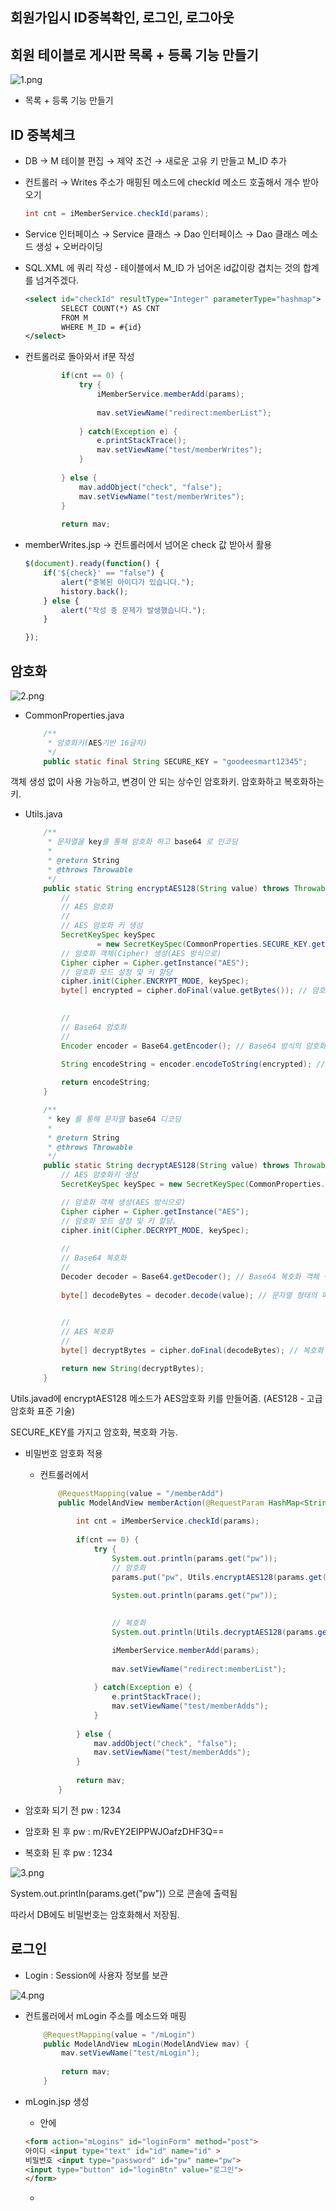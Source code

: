 ## 회원가입시 ID중복확인, 로그인, 로그아웃

## 회원 테이블로 게시판 목록 + 등록 기능 만들기

![1.png](./src/220224/1.png)

- 목록 + 등록 기능 만들기

## ID 중복체크

- DB → M 테이블 편집 → 제약 조건 → 새로운 고유 키 만들고 M_ID 추가

- 컨트롤러 → Writes 주소가 매핑된 메소드에 checkId 메소드 호출해서 개수 받아오기
    
    ```java
    int cnt = iMemberService.checkId(params);
    ```
    

- Service 인터페이스 → Service 클래스 → Dao 인터페이스 → Dao 클래스 메소드 생성 + 오버라이딩

- SQL.XML 에 쿼리 작성 - 테이블에서 M_ID 가 넘어온 id값이랑 겹치는 것의 합계를 넘겨주겠다.
    
    ```xml
    <select id="checkId" resultType="Integer" parameterType="hashmap">
    		SELECT COUNT(*) AS CNT
    		FROM M
    		WHERE M_ID = #{id}
    </select>
    ```
    

- 컨트롤러로 돌아와서 if문 작성
    
    ```java
    		if(cnt == 0) {
    			try {
    				iMemberService.memberAdd(params);
    				
    				mav.setViewName("redirect:memberList");
    				
    			} catch(Exception e) {
    				e.printStackTrace();
    				mav.setViewName("test/memberWrites");
    			}
    			
    		} else {
    			mav.addObject("check", "false");
    			mav.setViewName("test/memberWrites");
    		}
    		
    		return mav;
    ```
    

- memberWrites.jsp → 컨트롤러에서 넘어온 check 값 받아서 활용
    
    ```jsx
    $(document).ready(function() {
    	if('${check}' == "false") {
    		alert("중복된 아이디가 있습니다.");
    		history.back();
    	} else {
    		alert("작성 중 문제가 발생했습니다.");
    	}
    
    });
    ```
    

## 암호화

![2.png](./src/220224/2.png)

- CommonProperties.java
    
    ```java
    	/**
    	 * 암호화키(AES기반 16글자)
    	 */
    	public static final String SECURE_KEY = "goodeesmart12345";
    ```
    

객체 생성 없이 사용 가능하고, 변경이 안 되는 상수인 암호화키. 암호화하고 복호화하는 키.

- Utils.java
    
    ```java
    	/**
    	 * 문자열을 key를 통해 암호화 하고 base64 로 인코딩
    	 * 
    	 * @return String
    	 * @throws Throwable
    	 */
    	public static String encryptAES128(String value) throws Throwable {
    		//
    		// AES 암호화
    		//
    		// AES 암호화 키 생성
    		SecretKeySpec keySpec 
    				= new SecretKeySpec(CommonProperties.SECURE_KEY.getBytes("UTF-8"), "AES");
    		// 암호화 객체(Cipher) 생성(AES 방식으로)
    		Cipher cipher = Cipher.getInstance("AES");
    		// 암호화 모드 설정 및 키 할당
    		cipher.init(Cipher.ENCRYPT_MODE, keySpec);
    		byte[] encrypted = cipher.doFinal(value.getBytes()); // 암호화
    		
    
    		//
    		// Base64 암호화
    		//
    		Encoder encoder = Base64.getEncoder(); // Base64 방식의 암호화 객체 생성
    		
    		String encodeString = encoder.encodeToString(encrypted); // 바이트 타입의 배열을 문자열로 변환
    
    		return encodeString;
    	}
    
    	/**
    	 * key 를 통해 문자열 base64 디코딩
    	 * 
    	 * @return String
    	 * @throws Throwable
    	 */
    	public static String decryptAES128(String value) throws Throwable {
    		// AES 암호화키 생성
    		SecretKeySpec keySpec = new SecretKeySpec(CommonProperties.SECURE_KEY.getBytes("UTF-8"), "AES");
    
    		// 암호화 객체 생성(AES 방식으로)
    		Cipher cipher = Cipher.getInstance("AES");
    		// 암호화 모드 설정 및 키 할당.
    		cipher.init(Cipher.DECRYPT_MODE, keySpec);
    		
    		//
    		// Base64 복호화
    		//
    		Decoder decoder = Base64.getDecoder(); // Base64 복호화 객체 생성
    		
    		byte[] decodeBytes = decoder.decode(value); // 문자열 형태의 파라메터를 배열에 바이트 변환 후 삽입
    		
    
    		//
    		// AES 복호화
    		//
    		byte[] decryptBytes = cipher.doFinal(decodeBytes); // 복호화
    
    		return new String(decryptBytes);
    	}
    ```
    

Utils.javad에 encryptAES128 메소드가 AES암호화 키를 만들어줌. (AES128 - 고급 암호화 표준 기술)

SECURE_KEY를 가지고 암호화, 복호화 가능.

- 비밀번호 암호화 적용
    - 컨트롤러에서
        
        ```java
        	@RequestMapping(value = "/memberAdd")
        	public ModelAndView memberAction(@RequestParam HashMap<String, String> params, ModelAndView mav) throws Throwable {
        		
        		int cnt = iMemberService.checkId(params);
        		
        		if(cnt == 0) {
        			try {
        				System.out.println(params.get("pw"));
        				// 암호화
        				params.put("pw", Utils.encryptAES128(params.get("pw")));
        				
        				System.out.println(params.get("pw"));
        				
        
        				// 복호화
        				System.out.println(Utils.decryptAES128(params.get("pw")));
        
        				iMemberService.memberAdd(params);
        				
        				mav.setViewName("redirect:memberList");
        				
        			} catch(Exception e) {
        				e.printStackTrace();
        				mav.setViewName("test/memberAdds");
        			}
        			
        		} else {
        			mav.addObject("check", "false");
        			mav.setViewName("test/memberAdds");
        		}
        		
        		return mav;
        	}
        ```
        

- 암호화 되기 전 pw : 1234
- 암호화 된 후 pw : m/RvEY2EIPPWJOafzDHF3Q==
- 복호화 된 후 pw : 1234

![3.png](./src/220224/3.png)

System.out.println(params.get("pw")) 으로 콘솔에 출력됨

따라서 DB에도 비밀번호는 암호화해서 저장됨.

## 로그인

- Login : Session에 사용자 정보를 보관

![4.png](./src/220224/4.png)

- 컨트롤러에서 mLogin 주소를 메소드와 매핑
    
    ```java
    	@RequestMapping(value = "/mLogin")
    	public ModelAndView mLogin(ModelAndView mav) {
    		mav.setViewName("test/mLogin");
    		
    		return mav;
    	}
    ```
    

- mLogin.jsp 생성
    - <body> 안에
    
    ```html
    <form action="mLogins" id="loginForm" method="post">
    아이디 <input type="text" id="id" name="id" >
    비밀번호 <input type="password" id="pw" name="pw">
    <input type="button" id="loginBtn" value="로그인">
    </form>
    ```
    
    - <script> 안에
    
    ```jsx
    $(document).ready(function() {
    	$("#id, #pw").on("keypress", function(event) {
    		if(event.keyCode == 13) {
    			$("#loginBtn").click();
    			return false;
    		}
    	});
    	
    	$("#loginBtn").on("click", function() {
    		if(checkEmpty("#id")) {
    			alert("아이디를 입력하세요.");
    			$("#id").focus();
    		} else if(checkEmpty("#pw")) {
    			alert("비밀번호를 입력하세요.");
    			$("#pw").focus();
    		} else {
    			$("#loginForm").submit();
    		}
    	});
    });
    
    function checkEmpty(sel) {
    	if($.trim($(sel).val()) == "") {
    		return true;
    	} else {
    		return false;
    	}
    }
    ```
    

- mLogins 주소 생겼으므로 컨트롤러에서 메소드와 매핑
    
    ```java
    @RequestMapping(value = "/mLogins")
    	public ModelAndView mLogins(@RequestParam HashMap<String, String> params,
    								ModelAndView mav) throws Throwable {
    
    		// 비밀번호 암호화 - DB에 암호화된 pw가 들어가 있기 때문에 암호화를 거침.
    		params.put("pw", Utils.encryptAES128(params.get("pw")));
    		
    		// 사용자 정보 취득
    		HashMap<String, String> data = iMemberService.getLogin(params);
    		
    		return mav;
    	}
    ```
    

- Service 인터페이스 → Service 클래스 → Dao 인터페이스 → Dao 클래스 : getLogin 메소드 생성하고 오버라이딩

- SQL.xml 에 쿼리 작성 - ID와 PW는 식별 데이터라서 조건을 따질 때 사용하고, 가져오는 값은 기준값인 M_NO를 가져와서 활용.
    
    ```xml
    	<select id="getLogin" resultType="hashmap" parameterType="hashmap">
    		SELECT M_NO, M_NM
    		FROM M
    		WHERE DEL_DT IS NULL
    		AND M_ID = #{id}
    		AND M_PW = #{pw}
    	</select>
    ```
    

- 값이 넘어오면 로그인 성공. 넘어오는 값이 없다면 로그인 실패
- Session에 사용자 정보를 보관해야 함.

- 컨트롤러에서 Session을 취득하는 방법
    1. request 이용
        
        ```java
        public ModelAndView mLogins(@RequestParam HashMap<String, String> params,
        								HttpServletRequest req, // 리퀘스트 취득
        								ModelAndView mav) throws Throwable {
        
        // Session 취득 방법 1 : request를 이용
        HttpSession Session = req.getSession();
        ```
        
    2. Spring에게 Session 직접 요청
        
        ```java
        public ModelAndView mLogins(@RequestParam HashMap<String, String> params,
        								// Session 취득 방법 2 : Spring에게 Session 직접 요청
        								HttpSession session, 
        								ModelAndView mav) throws Throwable {
        ```
        

- 정보취득유무 확인해 Session에 값 추가
    - 정보 넘어오면 세션에 정보 추가하고, tbList로 연결
    - 넘어오는 정보 없으면 mLogins로 연결
    
    ```java
    		if(data != null) { // 값이 있으면 true
    			// setAttribute(키, 값) : session에 정보 추가
    			session.setAttribute("sMNo", data.get("M_NO"));
    			session.setAttribute("sMNm", data.get("M_NM"));
    			System.out.println(session.getAttribute("sMNm"));
    			
    			mav.setViewName("redirect:tbList");
    			
    		} else { // 로그인 실패
    			mav.setViewName("test/mLogins");
    		}
    ```
    

- mLogins.jsp 생성
    
    ```java
    <script type="text/javascript">
    alert("아이디나 비밀번호가 다릅니다.")
    history.back();
    </script>
    ```
    

- tbList.jsp에 세션에 넣은 값이 넘어오는지 확인 - JSP EL 태그로 확인
    
    ```java
    ${sMNm}님 어서오십시오.
    ```
    

## 로그아웃

- Logout : Session에 사용자 정보를 제거
- tbList.js에 로그아웃 버튼 생성
    
    ```java
    ${sMNm}님 어서오십시오. <input type="button" value="로그아웃" id="logoutBtn">
    ```
    
- 그리고 <script> 안에 작성
    
    ```java
    $("#logoutBtn").on("click", function() {
    		location.href ="mLogout";
    	});
    ```
    
- 그리고 컨트롤러에 mLogout 매핑
    
    ```java
    	@RequestMapping(value = "/mLogout")
    	public ModelAndView mLogout(HttpSession session, ModelAndView mav) {
    		
    		// invalidate() : 세션 초기화. 데이터 날림.
    		session.invalidate(); 
    		
    		mav.setViewName("redirect:mLogin");
    		
    		return mav;
    	}
    ```
    
- invalidate() : 세션 초기화. 데이터를 날림.